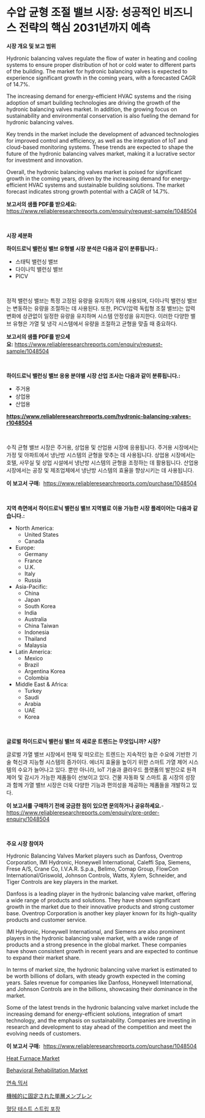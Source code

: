 <p><h1>수압 균형 조절 밸브 시장: 성공적인 비즈니스 전략의 핵심 2031년까지 예측</h1></p><p><strong>시장 개요 및 보고 범위</strong></p>
<p><p>Hydronic balancing valves regulate the flow of water in heating and cooling systems to ensure proper distribution of hot or cold water to different parts of the building. The market for hydronic balancing valves is expected to experience significant growth in the coming years, with a forecasted CAGR of 14.7%. </p><p>The increasing demand for energy-efficient HVAC systems and the rising adoption of smart building technologies are driving the growth of the hydronic balancing valves market. In addition, the growing focus on sustainability and environmental conservation is also fueling the demand for hydronic balancing valves.</p><p>Key trends in the market include the development of advanced technologies for improved control and efficiency, as well as the integration of IoT and cloud-based monitoring systems. These trends are expected to shape the future of the hydronic balancing valves market, making it a lucrative sector for investment and innovation.</p><p>Overall, the hydronic balancing valves market is poised for significant growth in the coming years, driven by the increasing demand for energy-efficient HVAC systems and sustainable building solutions. The market forecast indicates strong growth potential with a CAGR of 14.7%.</p></p>
<p><strong>보고서의 샘플 PDF를 받으세요:</strong> <a href="https://www.reliableresearchreports.com/enquiry/request-sample/1048504">https://www.reliableresearchreports.com/enquiry/request-sample/1048504</a></p>
<p>&nbsp;</p>
<p><strong>시장 세분화</strong></p>
<p><strong>하이드로닉 밸런싱 밸브 유형별 시장 분석은 다음과 같이 분류됩니다.:</strong></p>
<p><ul><li>스태틱 밸런싱 밸브</li><li>다이나믹 밸런싱 밸브</li><li>PICV</li></ul></p>
<p>&nbsp;</p>
<p><p>정적 밸런싱 밸브는 특정 고정된 유량을 유지하기 위해 사용되며, 다이나믹 밸런싱 밸브는 변동하는 유량을 조절하는 데 사용된다. 또한, PICV(압력 독립형 조절 밸브)는 압력 변화에 상관없이 일정한 유량을 유지하며 시스템 안정성을 유지한다. 이러한 다양한 밸브 유형은 가열 및 냉각 시스템에서 유량을 조절하고 균형을 맞출 때 중요하다.</p></p>
<p><strong>보고서의 샘플 PDF를 받으세요:</strong>&nbsp;<a href="https://www.reliableresearchreports.com/enquiry/request-sample/1048504">https://www.reliableresearchreports.com/enquiry/request-sample/1048504</a></p>
<p>&nbsp;</p>
<p><strong> 하이드로닉 밸런싱 밸브 응용 분야별 시장 산업 조사는 다음과 같이 분류됩니다.:</strong></p>
<p><ul><li>주거용</li><li>상업용</li><li>산업용</li></ul></p>
<p><strong><a href="https://www.reliableresearchreports.com/hydronic-balancing-valves-r1048504">https://www.reliableresearchreports.com/hydronic-balancing-valves-r1048504</a></strong></p>
<p>&nbsp;</p>
<p><p>수직 균형 밸브 시장은 주거용, 상업용 및 산업용 시장에 응용됩니다. 주거용 시장에서는 가정 및 아파트에서 냉난방 시스템의 균형을 맞추는 데 사용됩니다. 상업용 시장에서는 호텔, 사무실 및 상업 시설에서 냉난방 시스템의 균형을 조정하는 데 활용됩니다. 산업용 시장에서는 공장 및 제조업체에서 냉난방 시스템의 효율을 향상시키는 데 사용됩니다.</p></p>
<p><strong>이 보고서 구매:</strong>&nbsp; <a href="https://www.reliableresearchreports.com/purchase/1048504">https://www.reliableresearchreports.com/purchase/1048504</a></p>
<p>&nbsp;</p>
<p><strong>지역 측면에서 하이드로닉 밸런싱 밸브 지역별로 이용 가능한 시장 플레이어는 다음과 같습니다.:</strong></p>
<p><ul>
    <li>
        North America:
        <ul>
            <li>United States</li>
            <li>Canada</li>
        </ul>
    </li>
    <li>
        Europe:
        <ul>
            <li>Germany</li>
            <li>France</li>
            <li>U.K.</li>
            <li>Italy</li>
            <li>Russia</li>
        </ul>
    </li>
    <li>
        Asia-Pacific:
        <ul>
            <li>China</li>
            <li>Japan</li>
            <li>South Korea</li>
            <li>India</li>
            <li>Australia</li>
            <li>China Taiwan</li>
            <li>Indonesia</li>
            <li>Thailand</li>
            <li>Malaysia</li>
        </ul>
    </li>
    <li>
        Latin America:
        <ul>
            <li>Mexico</li>
            <li>Brazil</li>
            <li>Argentina Korea</li>
            <li>Colombia</li>
        </ul>
    </li>
    <li>
        Middle East & Africa:
        <ul>
            <li>Turkey</li>
            <li>Saudi</li>
            <li>Arabia</li>
            <li>UAE</li>
            <li>Korea</li>
        </ul>
    </li>
    </ul></p>
<p>&nbsp;</p>
<p><strong>글로벌 하이드로닉 밸런싱 밸브 의 새로운 트렌드는 무엇입니까? 시장?</strong></p>
<p><p>글로벌 가열 밸브 시장에서 현재 및 떠오르는 트렌드는 지속적인 높은 수요에 기반한 기술 혁신과 지능형 시스템의 증가이다. 에너지 효율을 높이기 위한 스마트 가열 제어 시스템의 수요가 늘어나고 있다. 뿐만 아니라, IoT 기술과 클라우드 플랫폼의 발전으로 원격제어 및 감시가 가능한 제품들이 선보이고 있다. 건물 자동화 및 스마트 홈 시장의 성장과 함께 가열 밸브 시장은 더욱 다양한 기능과 편의성을 제공하는 제품들을 개발하고 있다.</p></p>
<p><strong>이 보고서를 구매하기 전에 궁금한 점이 있으면 문의하거나 공유하세요.</strong>- <a href="https://www.reliableresearchreports.com/enquiry/pre-order-enquiry/1048504">https://www.reliableresearchreports.com/enquiry/pre-order-enquiry/1048504</a></p>
<p>&nbsp;</p>
<p><strong>주요 시장 참여자</strong></p>
<p><p>Hydronic Balancing Valves Market players such as Danfoss, Oventrop Corporation, IMI Hydronic, Honeywell International, Caleffi Spa, Siemens, Frese A/S, Crane Co, I.V.A.R. S.p.a., Belimo, Comap Group, FlowCon International/Griswold, Johnson Controls, Watts, Xylem, Schneider, and Tiger Controls are key players in the market.</p><p>Danfoss is a leading player in the hydronic balancing valve market, offering a wide range of products and solutions. They have shown significant growth in the market due to their innovative products and strong customer base. Oventrop Corporation is another key player known for its high-quality products and customer service.</p><p>IMI Hydronic, Honeywell International, and Siemens are also prominent players in the hydronic balancing valve market, with a wide range of products and a strong presence in the global market. These companies have shown consistent growth in recent years and are expected to continue to expand their market share.</p><p>In terms of market size, the hydronic balancing valve market is estimated to be worth billions of dollars, with steady growth expected in the coming years. Sales revenue for companies like Danfoss, Honeywell International, and Johnson Controls are in the billions, showcasing their dominance in the market.</p><p>Some of the latest trends in the hydronic balancing valve market include the increasing demand for energy-efficient solutions, integration of smart technology, and the emphasis on sustainability. Companies are investing in research and development to stay ahead of the competition and meet the evolving needs of customers.</p></p>
<p><strong>이 보고서 구매:</strong>&nbsp;&nbsp;<a href="https://www.reliableresearchreports.com/purchase/1048504">https://www.reliableresearchreports.com/purchase/1048504</a></p>
<p><p><a href="https://github.com/biheemgalvinlouises6hokrh3h/Market-Research-Report-List-2/blob/main/heat-furnace-market.md">Heat Furnace Market</a></p><p><a href="https://www.linkedin.com/pulse/behavioral-rehabilitation-market-analysis-its-cagr-segmentation-0mvpe?trackingId=eMmiNWhOGq7Tny4RfgzP%2Fw%3D%3D">Behavioral Rehabilitation Market</a></p><p><a href="https://medium.com/@lucianmaluan2022/%EC%97%B0%EC%86%8D-%ED%98%BC%ED%95%A9%EA%B8%B0-%EC%8B%9C%EC%9E%A5%EC%9D%80-%EC%8B%9C%EC%9E%A5-%EC%A0%90%EC%9C%A0%EC%9C%A8-%ED%81%AC%EA%B8%B0-%EB%B0%8F-2031%EB%85%84%EA%B9%8C%EC%A7%80%EC%9D%98-%EC%98%88%EC%83%81-%EC%98%88%EC%B8%A1%EC%97%90-%EC%B4%88%EC%A0%90%EC%9D%84-%EB%A7%9E%EC%B6%94%EA%B3%A0-%EC%9E%88%EC%8A%B5%EB%8B%88%EB%8B%A4-c15a6af29740">연속 믹서</a></p><p><a href="https://medium.com/@hazelnutt83/%E6%A9%9F%E6%A2%B0%E7%9A%84%E3%81%AB%E5%9B%BA%E5%AE%9A%E3%81%95%E3%82%8C%E3%81%9F%E3%82%B7%E3%83%B3%E3%82%B0%E3%83%AB%E3%83%97%E3%83%A9%E3%82%A4%E8%86%9C%E5%B8%82%E5%A0%B4-2031%E5%B9%B4%E3%81%BE%E3%81%A7%E3%81%AE%E6%88%90%E5%8A%9F%E3%81%99%E3%82%8B%E3%83%93%E3%82%B8%E3%83%8D%E3%82%B9%E6%88%A6%E7%95%A5%E3%81%AE%E9%8D%B5-6f3b0e9ecae9">機械的に固定された単層メンブレン</a></p><p><a href="https://medium.com/@danykakilback/%ED%98%88%EB%8B%B9-%EA%B2%80%EC%82%AC-%EC%8A%A4%ED%8A%B8%EB%A6%BD-%ED%8F%AC%EC%9E%A5-%EC%8B%9C%EC%9E%A5-%EA%B7%9C%EB%AA%A8-%EB%B0%8F-%EC%8B%9C%EC%9E%A5-%ED%8A%B8%EB%A0%8C%EB%93%9C-%EC%99%84%EC%A0%84%ED%95%9C-%EC%82%B0%EC%97%85-%EA%B0%9C%EC%9A%94-2024%EB%85%84%EB%B6%80%ED%84%B0-2031%EB%85%84%EA%B9%8C%EC%A7%80-75663d441797">혈당 테스트 스트립 포장</a></p></p>